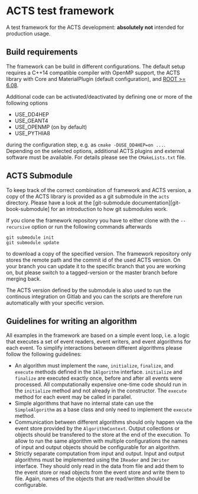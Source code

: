 # ACTS test framework

A test framework for the ACTS development: **absolutely not** intended
for production usage.

## Build requirements

The framework can be build in different configurations. The default setup
requires a C++14 compatible compiler with OpenMP support, the ACTS library
with Core and MaterialPlugin (default configuration), and
[ROOT >= 6.08](https://root.cern.ch/).

Additional code can be activated/deactivated by defining one or more of the
following options

*   USE_DD4HEP
*   USE_GEANT4
*   USE_OPENMP (on by default)
*   USE_PYTHIA8

during the configuration step, e.g. as `cmake -DUSE_DD4HEP=on ...`. Depending
on the selected options, additional ACTS plugins and external software
must be available. For details please see the `CMakeLists.txt` file.

## ACTS Submodule

To keep track of the correct combination of framework and ACTS version,
a copy of the ACTS library is provided as a git submodule in the `acts`
directory. Please have a look at the
[git-submodule documentation][git-book-submodule] for an introduction to
how git submodules work.

If you clone the framework repository you have to either clone with the
`--recursive` option or run the following commands afterwards

    git submodule init
    git submodule update

to download a copy of the specified version. The framework repository
only stores the remote path and the commit id of the used ACTS version.
On your branch you can update it to the specific branch that you are
working on, but please switch to a tagged-version or the master branch
before merging back.

The ACTS version defined by the submodule is also used to run the
continous integration on Gitlab and you can the scripts are therefore
run automatically with your specific version.

## Guidelines for writing an algorithm

All examples in the framework are based on a simple event loop, i.e. a logic
that executes a set of event readers, event writers, and event algorithms for
each event. To simplify interactions between different algorithms please follow
the following guidelines:

*   An algorithm must implement the `name`, `initialize`, `finalize`, and
    `execute` methods defined in the `IAlgorithm` interface. `initialize` and
    `finalize` are executed exactly once, before and after all events were
    processed. All computationally expensive one-time code should run in the
    `initialize` method and not already in the constructor. The `execute`
    method for each event may be called in parallel.
*   Simple algorithms that have no internal state can use the `SimpleAlgorithm`
    as a base class and only need to implement the `execute` method.
*   Communication between different algorithms should only happen via the event
    store provided by the `AlgorithmContext`. Output collections or objects
    should be transfered to the store at the end of the execution. To allow
    to run the same algorithm with multiple configurations the names of
    input and output objects should be configurable for an algorithm.
*   Strictly separate computation from input and output. Input and output
    algorithms must be implemented using the `IReader` and `IWriter` interface.
    They should only read in the data from file and add them to the event store
    or read objects from the event store and write them to file. Again,
    names of the objects that are read/written should be configurable.


[git-book-submodules]: https://git-scm.com/book/en/v2/Git-Tools-Submodules
